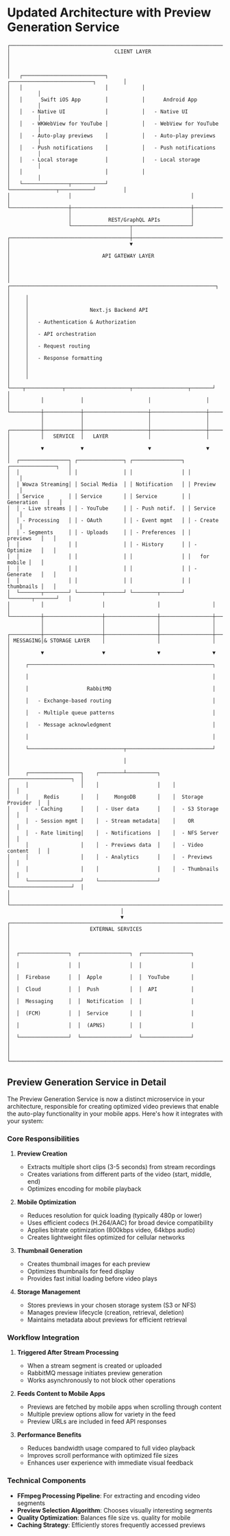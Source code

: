 # Updated Architecture with Preview Generation Service

```
┌─────────────────────────────────────────────────────────────────────────────────┐
│                                  CLIENT LAYER                                    │
│                                                                                 │
│   ┌───────────────────────────┐           ┌───────────────────────────┐         │
│   │                           │           │                           │         │
│   │      Swift iOS App        │           │      Android App          │         │
│   │   - Native UI             │           │   - Native UI             │         │
│   │   - WKWebView for YouTube │           │   - WebView for YouTube   │         │
│   │   - Auto-play previews    │           │   - Auto-play previews    │         │
│   │   - Push notifications    │           │   - Push notifications    │         │
│   │   - Local storage         │           │   - Local storage         │         │
│   │                           │           │                           │         │
│   └───────────────┬───────────┘           └───────────────┬───────────┘         │
│                   │                                       │                     │
└───────────────────┼───────────────────────────────────────┼─────────────────────┘
                    │                                       │                      
                    │            REST/GraphQL APIs          │                      
                    └───────────────────┬───────────────────┘                      
                                        │                                          
┌───────────────────────────────────────┼───────────────────────────────────────┐
│                                       ▼                                        │
│                              API GATEWAY LAYER                                 │
│                                                                               │
│     ┌───────────────────────────────────────────────────────────────────┐     │
│     │                                                                   │     │
│     │                    Next.js Backend API                            │     │
│     │   - Authentication & Authorization                                │     │
│     │   - API orchestration                                            │     │
│     │   - Request routing                                              │     │
│     │   - Response formatting                                          │     │
│     │                                                                   │     │
│     └────┬────────────┬─────────────────────┬──────────────────┬───────┘     │
│          │            │                     │                  │              │
└──────────┼────────────┼─────────────────────┼──────────────────┼──────────────┘
           │            │                     │                  │               
           │            │                     │                  │               
┌──────────┼────────────┼─────────────────────┼──────────────────┼──────────────┐
│          │   SERVICE  │   LAYER             │                  │              │
│          ▼            ▼                     ▼                  ▼              │
│  ┌────────────────┐ ┌───────────────┐ ┌────────────────┐ ┌───────────────┐   │
│  │                │ │               │ │                │ │               │   │
│  │ Wowza Streaming│ │ Social Media  │ │ Notification   │ │ Preview      │   │
│  │ Service        │ │ Service       │ │ Service        │ │ Generation   │   │
│  │ - Live streams │ │ - YouTube     │ │ - Push notif.  │ │ Service      │   │
│  │ - Processing   │ │ - OAuth       │ │ - Event mgmt   │ │ - Create     │   │
│  │ - Segments     │ │ - Uploads     │ │ - Preferences  │ │   previews   │   │
│  │                │ │               │ │ - History      │ │ - Optimize   │   │
│  │                │ │               │ │                │ │   for mobile │   │
│  │                │ │               │ │                │ │ - Generate   │   │
│  │                │ │               │ │                │ │   thumbnails │   │
│  └───────┬────────┘ └────────┬──────┘ └────────┬───────┘ └───────┬───────┘   │
│          │                   │                 │                 │           │
└──────────┼───────────────────┼─────────────────┼─────────────────┼───────────┘
           │                   │                 │                 │            
           │                   │                 │                 │            
┌──────────┼───────────────────┼─────────────────┼─────────────────┼───────────┐
│ MESSAGING│& STORAGE LAYER    │                 │                 │           │
│          ▼                   ▼                 ▼                 ▼           │
│     ┌────────────────────────────────────────────────────────────┐           │
│     │                                                            │           │
│     │                   RabbitMQ                                 │           │
│     │   - Exchange-based routing                                 │           │
│     │   - Multiple queue patterns                                │           │
│     │   - Message acknowledgment                                 │           │
│     │                                                            │           │
│     └───────────────────────────────┬────────────────────────────┘           │
│                                     │                                        │
│     ┌─────────────────┐    ┌────────┴──────────┐    ┌────────────────────┐  │
│     │                 │    │                   │    │                    │  │
│     │     Redis       │    │     MongoDB       │    │  Storage Provider  │  │
│     │  - Caching      │    │  - User data      │    │  - S3 Storage      │  │
│     │  - Session mgmt │    │  - Stream metadata│    │    OR             │  │
│     │  - Rate limiting│    │  - Notifications  │    │  - NFS Server      │  │
│     │                 │    │  - Previews data  │    │  - Video content   │  │
│     │                 │    │  - Analytics      │    │  - Previews        │  │
│     │                 │    │                   │    │  - Thumbnails      │  │
│     └─────────────────┘    └───────────────────┘    └────────────────────┘  │
│                                                                             │
└─────────────────────────────────────────────────────────────────────────────┘
                                     │                                         
                                     ▼                                         
┌────────────────────────────────────────────────────────────────────────────┐
│                          EXTERNAL SERVICES                                  │
│                                                                            │
│  ┌────────────────┐  ┌────────────────┐  ┌────────────────┐                │
│  │                │  │                │  │                │                │
│  │  Firebase      │  │  Apple         │  │  YouTube       │                │
│  │  Cloud         │  │  Push          │  │  API           │                │
│  │  Messaging     │  │  Notification  │  │                │                │
│  │  (FCM)         │  │  Service       │  │                │                │
│  │                │  │  (APNS)        │  │                │                │
│  └────────────────┘  └────────────────┘  └────────────────┘                │
│                                                                            │
└────────────────────────────────────────────────────────────────────────────┘
```

## Preview Generation Service in Detail

The Preview Generation Service is now a distinct microservice in your architecture, responsible for creating optimized video previews that enable the auto-play functionality in your mobile apps. Here's how it integrates with your system:

### Core Responsibilities

1. **Preview Creation**
   - Extracts multiple short clips (3-5 seconds) from stream recordings
   - Creates variations from different parts of the video (start, middle, end)
   - Optimizes encoding for mobile playback

2. **Mobile Optimization**
   - Reduces resolution for quick loading (typically 480p or lower)
   - Uses efficient codecs (H.264/AAC) for broad device compatibility
   - Applies bitrate optimization (800kbps video, 64kbps audio)
   - Creates lightweight files optimized for cellular networks

3. **Thumbnail Generation**
   - Creates thumbnail images for each preview
   - Optimizes thumbnails for feed display
   - Provides fast initial loading before video plays

4. **Storage Management**
   - Stores previews in your chosen storage system (S3 or NFS)
   - Manages preview lifecycle (creation, retrieval, deletion)
   - Maintains metadata about previews for efficient retrieval

### Workflow Integration

1. **Triggered After Stream Processing**
   - When a stream segment is created or uploaded
   - RabbitMQ message initiates preview generation
   - Works asynchronously to not block other operations

2. **Feeds Content to Mobile Apps**
   - Previews are fetched by mobile apps when scrolling through content
   - Multiple preview options allow for variety in the feed
   - Preview URLs are included in feed API responses

3. **Performance Benefits**
   - Reduces bandwidth usage compared to full video playback
   - Improves scroll performance with optimized file sizes
   - Enhances user experience with immediate visual feedback

### Technical Components

- **FFmpeg Processing Pipeline**: For extracting and encoding video segments
- **Preview Selection Algorithm**: Chooses visually interesting segments
- **Quality Optimization**: Balances file size vs. quality for mobile
- **Caching Strategy**: Efficiently stores frequently accessed previews

